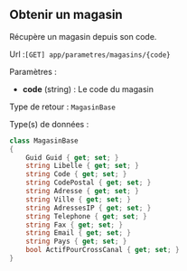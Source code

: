 ## <span id='obtenir'>Obtenir un magasin</span>

Récupère un magasin depuis son code.

Url :`[GET] app/parametres/magasins/{code}`

Paramètres : 

- **code** (string) : Le code du magasin

Type de retour : `MagasinBase`

Type(s) de données :

```csharp
class MagasinBase
{
	Guid Guid { get; set; }
	string Libelle { get; set; }
	string Code { get; set; }
	string CodePostal { get; set; }
	string Adresse { get; set; }
	string Ville { get; set; }
	string AdressesIP { get; set; }
	string Telephone { get; set; }
	string Fax { get; set; }
	string Email { get; set; }
	string Pays { get; set; }
	bool ActifPourCrossCanal { get; set; }
}

```
